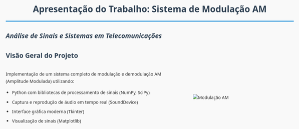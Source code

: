 # Apresentação do Trabalho: Sistema de Modulação AM  
*Análise de Sinais e Sistemas em Telecomunicações*
---
## Visão Geral do Projeto  
<div style="display: flex; justify-content: space-between; align-items: center;">
  <div style="width: 60%;">
    <p>Implementação de um sistema completo de modulação e demodulação AM (Amplitude Modulada) utilizando:</p>
    <ul>
      <li>Python com bibliotecas de processamento de sinais (NumPy, SciPy)</li>
      <li>Captura e reprodução de áudio em tempo real (SoundDevice)</li>
      <li>Interface gráfica moderna (Tkinter)</li>
      <li>Visualização de sinais (Matplotlib)</li>
    </ul>
  </div>
  <div style="width: 35%;">
    <img src="https://upload.wikimedia.org/wikipedia/commons/thumb/8/82/Amfm3-en-de.gif/400px-Amfm3-en-de.gif" 
         alt="Modulação AM" style="max-width: 100%;">
  </div>
</div>

<style>
  body {
    font-family: 'Segoe UI', Tahoma, Geneva, Verdana, sans-serif;
    line-height: 1.6;
    color: #333;
    max-width: 1200px;
    margin: 0 auto;
    padding: 20px;
    background-color: #f9f9f9;
  }
  
  h1, h2, h3, h4 {
    color: #2c3e50;
  }
  
  h1 {
    text-align: center;
    border-bottom: 3px solid #3498db;
    padding-bottom: 15px;
  }
  
  table {
    width: 100%;
    margin: 20px 0;
  }
  
  th {
    background-color: #3498db;
    color: white;
  }
  
  td, th {
    padding: 12px;
    text-align: left;
    border-bottom: 1px solid #ddd;
  }
  
  tr:hover {
    background-color: #f5f5f5;
  }
  
  pre {
    background: #2c3e50;
    color: white;
    padding: 15px;
    border-radius: 5px;
    overflow-x: auto;
  }
  
  ul {
    padding-left: 20px;
  }
  
  li {
    margin-bottom: 8px;
  }
  
  img {
    max-width: 100%;
    display: block;
    margin: 0 auto;
  }
  
  .slide {
    margin-bottom: 60px;
    background: white;
    padding: 30px;
    border-radius: 10px;
    box-shadow: 0 4px 8px rgba(0,0,0,0.1);
  }
</style>